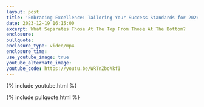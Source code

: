 ```yaml
---
layout: post
title: 'Embracing Excellence: Tailoring Your Success Standards for 2024'
date: 2023-12-19 16:15:00
excerpt: What Separates Those At The Top From Those At The Bottom?
enclosure:
pullquote:
enclosure_type: video/mp4
enclosure_time:
use_youtube_image: true
youtube_alternate_image:
youtube_code: https://youtu.be/WRTnZboVkfI
---
```

{% include youtube.html %}

{% include pullquote.html %}
